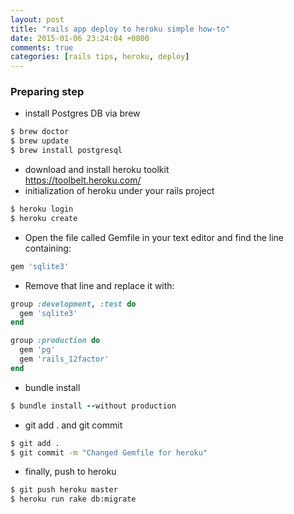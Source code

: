 ```yaml
---
layout: post
title: "rails app deploy to heroku simple how-to"
date: 2015-01-06 23:24:04 +0800
comments: true
categories: [rails tips, heroku, deploy]
---
```


### Preparing step
- install Postgres DB via brew
``` bash
$ brew doctor
$ brew update
$ brew install postgresql
```
- download and install heroku toolkit  
https://toolbelt.heroku.com/
- initialization of heroku under your rails project
``` bash
$ heroku login
$ heroku create
```
- Open the file called Gemfile in your text editor and find the line containing:
``` ruby
gem 'sqlite3'
```
- Remove that line and replace it with:

``` ruby
group :development, :test do
  gem 'sqlite3'
end

group :production do
  gem 'pg'
  gem 'rails_12factor'
end
```
- bundle install
``` ruby
$ bundle install --without production
```
- git add . and git commit
``` bash
$ git add .
$ git commit -m "Changed Gemfile for heroku"
```
- finally, push to heroku
``` bash
$ git push heroku master
$ heroku run rake db:migrate
```